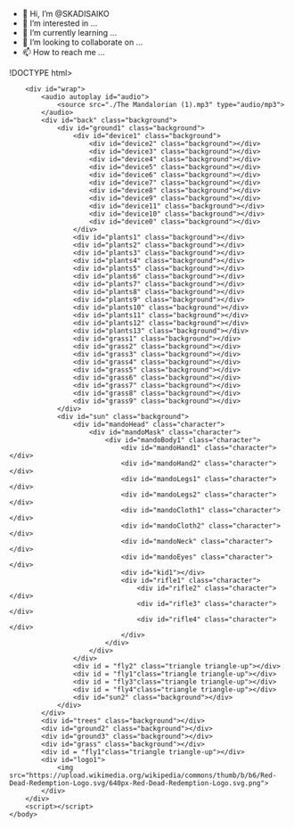 - 👋 Hi, I’m @SKADISAIKO
- 👀 I’m interested in ...
- 🌱 I’m currently learning ...
- 💞️ I’m looking to collaborate on ...
- 📫 How to reach me ...

<!---
SKADISAIKO/SKADISAIKO is a ✨ special ✨ repository because its `README.md` (this file) appears on your GitHub profile.
You can click the Preview link to take a look at your changes.
--->
!DOCTYPE html>
<html>
    <head>
        <title>RDRxMandalorian</title>
        <style>
            #sun{
                width: 600px;
                height: 600px;
                background-color: rgba(224, 166, 6, 0.747);
                border-radius: 50%;
                position: absolute;
                left: 30%
            }
            #sun2{
                width: 200px;
                height: 200px;
                background-color: rgba(224, 166, 6, 0.747);
                border-radius: 50%;
                position: absolute;
                left: -300px;
                bottom: 70px   ;
            }
            #back{
                width: 1500px;
                height: 700px;
                background-color: rgb(187, 9, 9);
                position: absolute;
            }
            #ground1{
                width: 1500px;
                height: 50px;
                background-color: black;
                position :absolute;
                bottom: 0%;
            }
            #ground2{
                width: 100px;
                height: 30px;
            }
            .triangle {
            display: inline-block;
            font-size: 0;
            overflow: hidden;
            position: relative;
            bottom: 2px;
            border-bottom-right-radius: 50%;
            border-bottom-left-radius: 50%;
            }
            .triangle:before {
            content: "";
            position: relative;
            top: 16px;
            display: inline-block;
            border: 12px solid rgb(10, 9, 9);
            border-bottom-width: 14px;
            border-top-width: 13px;
            border-top-color: rgba(181, 181, 181, 0);
            }
            #fly2{
                position: absolute
            }
            #fly1{
                position: absolute;
                bottom: 200px;
                left: 540px;
            }
            #fly3{
                position: absolute;
                bottom: 270px;
                left: 670px;
            }
            #fly4{
                position: absolute;
                bottom: 290px;
                left: 710px;
            }
            #fly4{
                position: absolute;
                bottom: 50px;
                left: -100px;
            }
            #mandoHead{
                width: 20px;
                height: 20px;
                border-radius: 50%;
                background-color: black;
                position: absolute;
                bottom: 20px;
                left: 50%;
            }
            #mandoMask{
                width: 20px;
                height: 10px;
                background-color: black;
                position: absolute;
                bottom: -5px;
            }
            #mandoBody1{
                width: 20px;
                height: 34px;
                background-color: black;
                position: absolute;
                bottom: -35px;
                left: 0px;
            }
            #grass1{
                width: 0;
                height: 0;
                border-top: 20px solid transparent;
                border-bottom: 20px solid black;
                border-right: 20px solid transparent;
                border-left: 20px solid transparent;
                position: absolute;
                bottom: 50px;
            }
            #grass2{
                width: 0;
                height: 0;
                border-top: 40px solid transparent;
                border-bottom: 40px solid black;
                border-right: 40px solid transparent;
                border-left: 40px solid transparent;
                position: absolute;
                bottom: 50px;
                left: 40px;
            }
            #grass3{
                width: 0;
                height: 0;
                border-top: 10px solid transparent;
                border-bottom: 10px solid black;
                border-right: 10px solid transparent;
                border-left: 10px solid transparent;
                position: absolute;
                bottom: 50px;
                left: 200px;
            }
            #grass4{
                width: 0;
                height: 0;
                border-top: 20px solid transparent;
                border-bottom: 20px solid black;
                border-right: 20px solid transparent;
                border-left: 20px solid transparent;
                position: absolute;
                bottom: 50px;
                right: 90px;
            }
            #grass5{
                width: 0;
                height: 0;
                border-top: 50px solid transparent;
                border-bottom: 50px solid black;
                border-right: 50px solid transparent;
                border-left: 50px solid transparent;
                position: absolute;
                bottom: 50px;
                right: 0px;
            }
            #grass6{
                width: 0;
                height: 0;
                border-top: 10px solid transparent;
                border-bottom: 10px solid black;
                border-right: 10px solid transparent;
                border-left: 10px solid transparent;
                position: absolute;
                bottom: 50px;
                right: 170px;
            }
            #grass7{
                width: 0;
                height: 0;
                border-top: 10px solid transparent;
                border-bottom: 10px solid black;
                border-right: 10px solid transparent;
                border-left: 10px solid transparent;
                position: absolute;
                bottom: 50px;
                right: 190px;
            }
            #grass8{
                width: 0;
                height: 0;
                border-top: 30px solid transparent;
                border-bottom: 30px solid black;
                border-right: 30px solid transparent;
                border-left: 30px solid transparent;
                position: absolute;
                bottom: 50px;
                right: 210px;
            }
            #grass9{
                width: 0;
                height: 0;
                border-top: 10px solid transparent;
                border-bottom: 10px solid black;
                border-right: 10px solid transparent;
                border-left: 10px solid transparent;
                position: absolute;
                bottom: 50px;
                right: 300px;
            }
            #mandoNeck{
                width: 10px;
                height: 10px;
                background-color: black;
                position: absolute;
                bottom: 30px;
                left: 5px;
            }
            #mandoHand1{
                width: 0;
                height: 0;
                border-top: 40px solid transparent;
                border-bottom: 0px solid transparent;
                border-right: 10px solid black;
                border-left: 10px solid transparent;
                position: absolute;
                bottom: -6px;
                right: 20px;
            }
            #mandoHand2{
                width: 0;
                height: 0;
                border-top: 40px solid transparent;
                border-bottom: 0px solid transparent;
                border-right: 10px solid transparent;
                border-left: 10px solid black;
                position: absolute;
                bottom: -6px;
                left: 20px;
            }
            #mandoLegs1{
                width: 0;
                height: 0;
                border-top: 5px solid transparent;
                border-bottom: 90px solid black;
                border-right: 5px solid transparent;
                border-left: 5px solid transparent;
                position: absolute;
                bottom: -30px;
                right: 0px;
            }
            #mandoLegs2{
                width: 0;
                height: 0;
                border-top: 5px solid transparent;
                border-bottom: 90px solid black;
                border-right: 5px solid transparent;
                border-left: 5px solid transparent;
                position: absolute;
                bottom: -30px;
                right: 10px;
            }
            #mandoCloth1{
                width: 0;
                height: 0;
                border-top: 60px solid transparent;
                border-bottom: 0px solid transparent;
                border-right: 10px solid transparent;
                border-left: 40px solid black;
                position: absolute;
                bottom: -10px;
                left: 10px;
            }
            #rifle1{
                width: 3px;
                height: 100px;
                background-color: black;
                position: absolute;
                bottom: -30px;
                left: 50%;
                transform: rotate(50deg);
            }
            #rifle2{
                width: 0;
                height: 0;
                border-top: 0px solid transparent;
                border-bottom: 40px solid transparent;
                border-right: 10px solid transparent;
                border-left: 10px solid black;
                position: absolute;
                bottom: 60px;
                left: 3px;
            }
            #rifle3{
                width: 0;
                height: 0;
                border-top: 0px solid transparent;
                border-bottom: 30px solid transparent;
                border-right: 4px solid transparent;
                border-left: 4px solid black;
                position: absolute;
                bottom: -20px;
                left: 3px;
            }
            #rifle4{
                width: 0;
                height: 0;
                border-top: 0px solid transparent;
                border-bottom: 30px solid transparent;
                border-right: 4px solid black;
                border-left: 4px solid transparent;
                position: absolute;
                bottom: -20px;
                right: 3px;
            }
            #kid1{
                width: 35px;
                height: 30px;
                border-radius: 50%;
                background-color: black;
                position: absolute;
                right: 80px;
                bottom: -20px;
            }
            #device1{
                width: 10px;
                height: 120px;
                background-color: black;
                border-radius: 30%;
                position: absolute;
                bottom: 30px;
                right: 390px;
            }
            #device2{
                width: 20px;
                height: 5px;
                background-color: black;
                border-radius: 30%;
                position: absolute;
                bottom: 100px;
                right: -5px;
            }
            #device3{
                width: 20px;
                height: 5px;
                background-color: black;
                border-radius: 30%;
                position: absolute;
                bottom: 90px;
                right: -5px;
            }
            #device4{
                width: 20px;
                height: 5px;
                background-color: black;
                border-radius: 30%;
                position: absolute;
                bottom: 80px;
                right: -5px;
            }
            #device5{
                width: 20px;
                height: 5px;
                background-color: black;
                border-radius: 30%;
                position: absolute;
                bottom: 70px;
                right: -5px;
            }
            #device6{
                width: 20px;
                height: 40px;
                background-color: black;
                border-radius: 20%;
                position: absolute;
                bottom: 10px;
                right: 30px;
            }
            #device7{
                width: 7px;
                height: 70px;
                background-color: black;
                border-radius: 30%;
                position: absolute;
                bottom: 10px;
                right: 37px;
            }
            #device8{
                width: 30px;
                height: 5px;
                background-color: black;
                position: absolute;
                bottom: 55px;
                right: 10px;
            }
            #device9{
                width: 30px;
                height: 5px;
                background-color: black;
                position: absolute;
                bottom: 45px;
                right: 10px;
            }
            #device0{
                width: 30px;
                height: 5px;
                background-color: black;
                position: absolute;
                bottom: 35px;
                right: 10px;
            }
            #device11{
                width: 30px;
                height: 5px;
                background-color: black;
                position: absolute;
                bottom: 25px;
                right: 10px;
            }
            #device10{
                width: 20px;
                height: 50px;
                background-color: black;
                border-radius: 20%;
                position: absolute;
                bottom: 15px;
                right: -10px;
            }
            #plants1{
                width: 10px;
                height: 80px;
                background-color: black;
                border-radius: 30%;
                position: absolute;
                bottom: 30px;
                right: 20px;
            }
            #plants2{
                width: 10px;
                height: 60px;
                background-color: black;
                border-radius: 30%;
                position: absolute;
                bottom: 30px;
                right: 200px;
            }
            #plants3{
                width: 10px;
                height: 90px;
                background-color: black;
                border-radius: 30%;
                position: absolute;
                bottom: 30px;
                left: 7px;
            }
            #plants4{
                width: 10px;
                height: 80px;
                background-color: black;
                border-radius: 30%;
                position: absolute;
                bottom: 30px;
                right: 300px;
            }
            #plants5{
                width: 10px;
                height: 70px;
                background-color: black;
                border-radius: 30%;
                position: absolute;
                bottom: 30px;
                left: 50px;
            }
            #plants6{
                width: 10px;
                height: 70px;
                background-color: black;
                border-radius: 30%;
                position: absolute;
                bottom: 30px;
                left: 50px;
            }
            #plants7{
                width: 10px;
                height: 50px;
                background-color: black;
                border-radius: 30%;
                position: absolute;
                bottom: 30px;
                left: 200px;
            }
            #plants8{
                width: 10px;
                height: 70px;
                background-color: black;
                border-radius: 30%;
                position: absolute;
                bottom: 30px;
                left: 170px;
            }
            #plants9{
                width: 10px;
                height: 40px;
                background-color: black;
                border-radius: 30%;
                position: absolute;
                bottom: 30px;
                left: 290px;
            }
            #plants10{
                width: 10px;
                height: 60px;
                background-color: black;
                border-radius: 30%;
                position: absolute;
                bottom: 30px;
                left: 450px;
            }
            #plants11{
                width: 10px;
                height: 70px;
                background-color: black;
                border-radius: 30%;
                position: absolute;
                bottom: 30px;
                left: 400px;
            }
            #plants12{
                width: 10px;
                height: 80px;
                background-color: black;
                border-radius: 30%;
                position: absolute;
                bottom: 30px;
                left: 500px;
            }
            #plants13{
                width: 10px;
                height: 60px;
                background-color: black;
                border-radius: 30%;
                position: absolute;
                bottom: 30px;
                right: 590px;
            }
            #logo1{
                position:absolute;
                left: 450px;
                top: 140px;
            }
        </style>
    </head>
    <body>

        <div id="wrap">
            <audio autoplay id="audio">
                <source src="./The Mandalorian (1).mp3" type="audio/mp3">
            </audio>
            <div id="back" class="background">  
                <div id="ground1" class="background">
                    <div id="device1" class="background">
                        <div id="device2" class="background"></div>
                        <div id="device3" class="background"></div>
                        <div id="device4" class="background"></div>
                        <div id="device5" class="background"></div>
                        <div id="device6" class="background"></div>
                        <div id="device7" class="background"></div>
                        <div id="device8" class="background"></div>
                        <div id="device9" class="background"></div>
                        <div id="device11" class="background"></div>
                        <div id="device10" class="background"></div>
                        <div id="device0" class="background"></div>
                    </div>
                    <div id="plants1" class="background"></div>
                    <div id="plants2" class="background"></div>
                    <div id="plants3" class="background"></div>
                    <div id="plants4" class="background"></div>
                    <div id="plants5" class="background"></div>
                    <div id="plants6" class="background"></div>
                    <div id="plants7" class="background"></div>
                    <div id="plants8" class="background"></div>
                    <div id="plants9" class="background"></div>
                    <div id="plants10" class="background"></div>
                    <div id="plants11" class="background"></div>
                    <div id="plants12" class="background"></div>
                    <div id="plants13" class="background"></div>
                    <div id="grass1" class="background"></div>
                    <div id="grass2" class="background"></div>
                    <div id="grass3" class="background"></div>
                    <div id="grass4" class="background"></div>
                    <div id="grass5" class="background"></div>
                    <div id="grass6" class="background"></div>
                    <div id="grass7" class="background"></div>
                    <div id="grass8" class="background"></div>
                    <div id="grass9" class="background"></div>
                </div>
                <div id="sun" class="background">
                    <div id="mandoHead" class="character">
                        <div id="mandoMask" class="character">
                            <div id="mandoBody1" class="character">
                                <div id="mandoHand1" class="character"></div>
                                <div id="mandoHand2" class="character"></div>
                                <div id="mandoLegs1" class="character"></div>
                                <div id="mandoLegs2" class="character"></div>
                                <div id="mandoCloth1" class="character"></div>
                                <div id="mandoCloth2" class="character"></div>
                                <div id="mandoNeck" class="character"></div>
                                <div id="mandoEyes" class="character"></div>
                                <div id="kid1"></div>
                                <div id="rifle1" class="character">
                                    <div id="rifle2" class="character"></div>
                                    <div id="rifle3" class="character"></div>
                                    <div id="rifle4" class="character"></div>
                                </div>
                            </div>
                        </div>
                    </div>
                    <div id = "fly2" class="triangle triangle-up"></div>
                    <div id = "fly1"class="triangle triangle-up"></div>
                    <div id = "fly3"class="triangle triangle-up"></div>
                    <div id = "fly4"class="triangle triangle-up"></div>
                    <div id="sun2" class="background"></div>
                </div>
            </div>
            <div id="trees" class="background"></div>
            <div id="ground2" class="background"></div>
            <div id="ground3" class="background"></div>
            <div id="grass" class="background"></div>
            <div id = "fly1"class="triangle triangle-up"></div>
            <div id="logo1">
                <img src="https://upload.wikimedia.org/wikipedia/commons/thumb/b/b6/Red-Dead-Redemption-Logo.svg/640px-Red-Dead-Redemption-Logo.svg.png">
            </div>
        </div>
        <script></script>
    </body>
</html>

